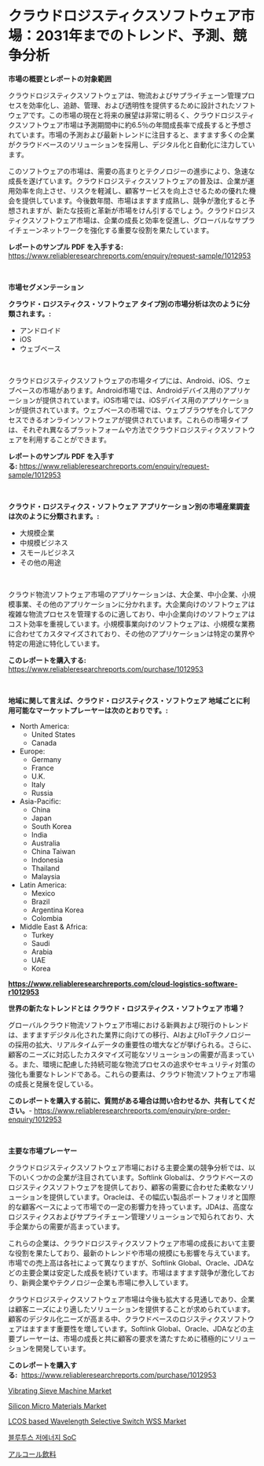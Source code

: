 <p><h1>クラウドロジスティクスソフトウェア市場：2031年までのトレンド、予測、競争分析</h1></p><p><strong>市場の概要とレポートの対象範囲</strong></p>
<p><p>クラウドロジスティクスソフトウェアは、物流およびサプライチェーン管理プロセスを効率化し、追跡、管理、および透明性を提供するために設計されたソフトウェアです。この市場の現在と将来の展望は非常に明るく、クラウドロジスティクスソフトウェア市場は予測期間中に約6.5％の年間成長率で成長すると予想されています。市場の予測および最新トレンドに注目すると、ますます多くの企業がクラウドベースのソリューションを採用し、デジタル化と自動化に注力しています。</p><p>このソフトウェアの市場は、需要の高まりとテクノロジーの進歩により、急速な成長を遂げています。クラウドロジスティクスソフトウェアの普及は、企業が運用効率を向上させ、リスクを軽減し、顧客サービスを向上させるための優れた機会を提供しています。今後数年間、市場はますます成熟し、競争が激化すると予想されますが、新たな技術と革新が市場をけん引するでしょう。クラウドロジスティクスソフトウェア市場は、企業の成長と効率を促進し、グローバルなサプライチェーンネットワークを強化する重要な役割を果たしています。</p></p>
<p><strong>レポートのサンプル PDF を入手する:</strong> <a href="https://www.reliableresearchreports.com/enquiry/request-sample/1012953">https://www.reliableresearchreports.com/enquiry/request-sample/1012953</a></p>
<p>&nbsp;</p>
<p><strong>市場セグメンテーション</strong></p>
<p><strong>クラウド・ロジスティクス・ソフトウェア タイプ別の市場分析は次のように分類されます。:</strong></p>
<p><ul><li>アンドロイド</li><li>iOS</li><li>ウェブベース</li></ul></p>
<p>&nbsp;</p>
<p><p>クラウドロジスティクスソフトウェアの市場タイプには、Android、iOS、ウェブベースの市場があります。Android市場では、Androidデバイス用のアプリケーションが提供されています。iOS市場では、iOSデバイス用のアプリケーションが提供されています。ウェブベースの市場では、ウェブブラウザを介してアクセスできるオンラインソフトウェアが提供されています。これらの市場タイプは、それぞれ異なるプラットフォームや方法でクラウドロジスティクスソフトウェアを利用することができます。</p></p>
<p><strong>レポートのサンプル PDF を入手する:</strong>&nbsp;<a href="https://www.reliableresearchreports.com/enquiry/request-sample/1012953">https://www.reliableresearchreports.com/enquiry/request-sample/1012953</a></p>
<p>&nbsp;</p>
<p><strong> クラウド・ロジスティクス・ソフトウェア アプリケーション別の市場産業調査は次のように分類されます。:</strong></p>
<p><ul><li>大規模企業</li><li>中規模ビジネス</li><li>スモールビジネス</li><li>その他の用途</li></ul></p>
<p>&nbsp;</p>
<p><p>クラウド物流ソフトウェア市場のアプリケーションは、大企業、中小企業、小規模事業、その他のアプリケーションに分かれます。大企業向けのソフトウェアは複雑な物流プロセスを管理するのに適しており、中小企業向けのソフトウェアはコスト効率を重視しています。小規模事業向けのソフトウェアは、小規模な業務に合わせてカスタマイズされており、その他のアプリケーションは特定の業界や特定の用途に特化しています。</p></p>
<p><strong>このレポートを購入する:</strong>&nbsp; <a href="https://www.reliableresearchreports.com/purchase/1012953">https://www.reliableresearchreports.com/purchase/1012953</a></p>
<p>&nbsp;</p>
<p><strong>地域に関して言えば、クラウド・ロジスティクス・ソフトウェア 地域ごとに利用可能なマーケットプレーヤーは次のとおりです。:</strong></p>
<p><ul>
    <li>
        North America:
        <ul>
            <li>United States</li>
            <li>Canada</li>
        </ul>
    </li>
    <li>
        Europe:
        <ul>
            <li>Germany</li>
            <li>France</li>
            <li>U.K.</li>
            <li>Italy</li>
            <li>Russia</li>
        </ul>
    </li>
    <li>
        Asia-Pacific:
        <ul>
            <li>China</li>
            <li>Japan</li>
            <li>South Korea</li>
            <li>India</li>
            <li>Australia</li>
            <li>China Taiwan</li>
            <li>Indonesia</li>
            <li>Thailand</li>
            <li>Malaysia</li>
        </ul>
    </li>
    <li>
        Latin America:
        <ul>
            <li>Mexico</li>
            <li>Brazil</li>
            <li>Argentina Korea</li>
            <li>Colombia</li>
        </ul>
    </li>
    <li>
        Middle East & Africa:
        <ul>
            <li>Turkey</li>
            <li>Saudi</li>
            <li>Arabia</li>
            <li>UAE</li>
            <li>Korea</li>
        </ul>
    </li>
    </ul></p>
<p><strong><a href="https://www.reliableresearchreports.com/cloud-logistics-software-r1012953">https://www.reliableresearchreports.com/cloud-logistics-software-r1012953</a></strong>&nbsp;</p>
<p><strong>世界の新たなトレンドとは クラウド・ロジスティクス・ソフトウェア 市場？</strong></p>
<p><p>グローバルクラウド物流ソフトウェア市場における新興および現行のトレンドは、ますますデジタル化された業界に向けての移行、AIおよびIoTテクノロジーの採用の拡大、リアルタイムデータの重要性の増大などが挙げられる。さらに、顧客のニーズに対応したカスタマイズ可能なソリューションの需要が高まっている。また、環境に配慮した持続可能な物流プロセスの追求やセキュリティ対策の強化も重要なトレンドである。これらの要素は、クラウド物流ソフトウェア市場の成長と発展を促している。</p></p>
<p><strong>このレポートを購入する前に、質問がある場合は問い合わせるか、共有してください。</strong>- <a href="https://www.reliableresearchreports.com/enquiry/pre-order-enquiry/1012953">https://www.reliableresearchreports.com/enquiry/pre-order-enquiry/1012953</a></p>
<p>&nbsp;</p>
<p><strong>主要な市場プレーヤー</strong></p>
<p><p>クラウドロジスティクスソフトウェア市場における主要企業の競争分析では、以下のいくつかの企業が注目されています。Softlink Globalは、クラウドベースのロジスティクスソフトウェアを提供しており、顧客の需要に合わせた柔軟なソリューションを提供しています。Oracleは、その幅広い製品ポートフォリオと国際的な顧客ベースによって市場での一定の影響力を持っています。JDAは、高度なロジスティクスおよびサプライチェーン管理ソリューションで知られており、大手企業からの需要が高まっています。</p><p>これらの企業は、クラウドロジスティクスソフトウェア市場の成長において主要な役割を果たしており、最新のトレンドや市場の規模にも影響を与えています。市場での売上高は各社によって異なりますが、Softlink Global、Oracle、JDAなどの主要企業は安定した成長を続けています。市場はますます競争が激化しており、新興企業やテクノロジー企業も市場に参入しています。</p><p>クラウドロジスティクスソフトウェア市場は今後も拡大する見通しであり、企業は顧客ニーズにより適したソリューションを提供することが求められています。顧客のデジタル化ニーズが高まる中、クラウドベースのロジスティクスソフトウェアはますます重要性を増しています。Softlink Global、Oracle、JDAなどの主要プレーヤーは、市場の成長と共に顧客の要求を満たすために積極的にソリューションを開発しています。</p></p>
<p><strong>このレポートを購入する:</strong>&nbsp;&nbsp;<a href="https://www.reliableresearchreports.com/purchase/1012953">https://www.reliableresearchreports.com/purchase/1012953</a></p>
<p><p><a href="https://medium.com/@sahanad234/analyzing-vibrating-sieve-machine-market-global-industry-perspective-and-forecast-2024-to-2031-45ee9a0360d7">Vibrating Sieve Machine Market</a></p><p><a href="https://www.linkedin.com/pulse/silicon-micro-materials-market-analysis-sze-forecasted-period-cfhbe?trackingId=D%2FNPOM00fJr9c7y5BynOWg%3D%3D">Silicon Micro Materials Market</a></p><p><a href="https://www.linkedin.com/pulse/lcos-based-wavelength-selective-switch-wssnbspmarket-focuses-tylxc?trackingId=AGYc7K5ibP3%2FMcvkj1uRDw%3D%3D">LCOS based Wavelength Selective Switch WSS Market</a></p><p><a href="https://github.com/AlbertotDouglas44367/Market-Research-Report-List-1/blob/main/198410624980.md">블루투스 저에너지 SoC</a></p><p><a href="https://medium.com/@leonardgreene1/%E3%82%A2%E3%83%AB%E3%82%B3%E3%83%BC%E3%83%AB%E9%A3%B2%E6%96%99%E5%B8%82%E5%A0%B4%E3%81%AE%E6%8C%87%E6%A8%99%E3%82%92%E8%A7%A3%E8%AA%AD%E3%81%99%E3%82%8B-%E5%B8%82%E5%A0%B4%E3%82%B7%E3%82%A7%E3%82%A2-%E3%83%88%E3%83%AC%E3%83%B3%E3%83%89-%E6%88%90%E9%95%B7%E3%83%91%E3%82%BF%E3%83%BC%E3%83%B3-3b243332d1a6">アルコール飲料</a></p></p>
